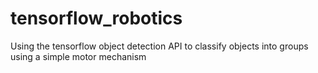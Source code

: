 # tensorflow_robotics
Using the tensorflow object detection API to classify objects into groups using a simple motor mechanism
